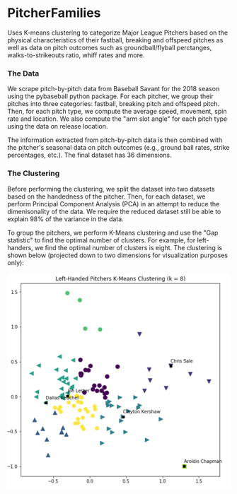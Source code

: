 # PitcherFamilies

Uses K-means clustering to categorize Major League Pitchers based on the physical characteristics of their fastball, breaking and offspeed pitches as well as data on pitch outcomes such as groundball/flyball perctanges, walks-to-strikeouts ratio, whiff rates and more.

### The Data

We scrape pitch-by-pitch data from Baseball Savant for the 2018 season using the pybaseball python package.  For each pitcher, we group their pitches into three categories: fastball, breaking pitch and offspeed pitch.  Then, for each pitch type, we compute the average speed, movement, spin rate and location.  We also compute the "arm slot angle" for each pitch type using the data on release location.

The information extracted from pitch-by-pitch data is then combined with the pitcher's seasonal data on pitch outcomes (e.g., ground ball rates, strike percentages, etc.).  The final dataset has 36 dimensions.

### The Clustering

Before performing the clustering, we split the dataset into two datasets based on the handedness of the pitcher.  Then, for each dataset, we perform Principal Component Analysis (PCA) in an attempt to reduce the dimenisonality of the data.  We require the reduced dataset still be able to explain 98% of the variance in the data.

To group the pitchers, we perform K-Means clustering and use the "Gap statistic" to find the optimal number of clusters.  For example, for left-handers, we find the optimal number of clusters is eight.   The clustering is shown below (projected down to two dimensions for visualization purposes only):

![alt text](https://github.com/chrisjackson4256/MLBPitcherFamilies/blob/master/lh_pitcher_cluster.png "lh pitcher clusters")

